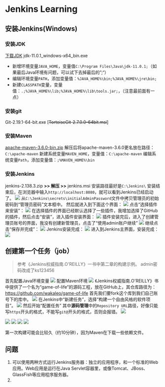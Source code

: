# Jenkins Learning

## 安装Jenkins(Windows)
### 安装JDK
[下载JDK](https://www.oracle.com/technetwork/java/javase/downloads/index.html)
jdk-11.0.1_windows-x64_bin.exe

* 新增环境变量`JAVA_HOME`，变量值`C:\Program Files\Java\jdk-11.0.1;`（如果最后Java环境有问题，可以试下去掉最后的”;“）
* 编辑环境变量`PATH`，添加变量值：`%JAVA_HOME%\bin;%JAVA_HOME%\jre\bin;`
* 新建`CLASSPATH`变量，变量值：`.;%JAVA_HOME%\lib;%JAVA_HOME%\lib\tools.jar;`，（注意最前面有一点）


### 安装git
Git-2.19.1-64-bit.exe
[~~TortoiseGit-2.7.0.0-64bit.msi~~]

### 安装Maven
[apache-maven-3.6.0-bin.zip](http://maven.apache.org/download.cgi)
解压后将apache-maven-3.6.0更名放在路径：`C:\apache-maven`
新建系统变量`MAVEN_HOME`，变量值：`C:\apache-maven`
编辑系统变量`Path`，添加变量值：`;%MAVEN_HOME%\bin`

### 安装Jenkins
jenkins-2.138.3.zip **>> 解压 >>** jenkins.msi
安装路径最好是`C:\Jenkins\`
安装结束后，在浏览器中输入`http://localhost:8080`，就可以看到Jenkins已经启动了。
![](images/01.png)
从`C:\Jenkins\secrets\initialAdminPassword`文件中拷贝管理员的初始密码到“管理员密码”文本框中。
然后就进入到下面这个界面：
![](images/02.png)
点击“选择插件来安装”：
![](images/03.png)
在选择插件的界面已经默认选择了一些插件，我增加选择了GitHub的插件，然后点击“安装”，进入插件安装界面：
![](images/04.png)
插件安装完后，进入了创建管理员账号的界面，我没有创建新管理员，点击了“使用admin账户继续”
![](images/05.png)
继续点击“保存并完成”：
![](images/06.png)
Jenkins安装完成：
![](images/07.png)
进入到Jenkins主界面，安装完成：
![](images/08.png)

## 创建第一个任务（job）
> 参考《Jenkins权威指南.O'REILLY》一书中第二章的构建示例。
> admin密码改成了ks123456

首先配置Java环境变量
![](images/09.png)
配置Maven环境
![](images/16.png)
《Jenkins权威指南.O'REILLY》书中提供了一个名为“game-of-life”的源码工程，放在GitHub上，其仓库路径为：
https://github.com/wakaleo/game-of-life
首先我们要fork这个库到我们自己账号下的库中。
![](images/10.png)
在Jenkins中“新建任务”，选择“构建一个自由风格的软件项目”。
![](images/11.png)
然后开始“配置任务”
其中**源码管理**中的`Repository URL`路径，好像只能写`https`开头的格式，不能写`git@`开头的格式，否则会报错。
![](images/12.png)

![](images/13.png)
![](images/14.png)
![](images/15.png)
![](images/17.png)

第一次构建可能会比较久（约10分钟），因为Maven在下载一些依赖文件。

## 问题
1. 可以使用两种方式运行Jenkins服务器：独立的应用程序，和一个标准的Web应用。Web应用是运行在Java Servlet容器里，或像Tomcat、JBoss、GlassFish等应用程序服务器。
2. 